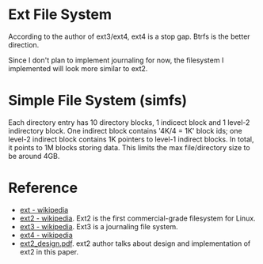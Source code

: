 # Ext File System
According to the author of ext3/ext4, ext4 is a stop gap. Btrfs is the better direction.

Since I don't plan to implement journaling for now, the filesystem I implemented will look more similar to ext2.

# Simple File System (simfs)
Each directory entry has 10 directory blocks, 1 indicect block and 1 level-2 indirectory block. One indirect block contains '4K/4 = 1K' block ids; one level-2 indirect block contains 1K pointers to level-1 indirect blocks. In total, it points to 1M blocks storing data. This limits the max file/directory size to be around 4GB.

# Reference
- [ext - wikipedia](https://en.wikipedia.org/wiki/Extended_file_system)
- [ext2 - wikipedia](https://en.wikipedia.org/wiki/Ext2). Ext2 is the first commercial-grade filesystem for Linux.
- [ext3 - wikipedia](https://en.wikipedia.org/wiki/Ext3). Ext3 is a journaling file system.
- [ext4 - wikipedia](https://en.wikipedia.org/wiki/Ext4)
- [ext2_design.pdf](https://web.stanford.edu/class/cs240/old/sp2014/readings/ext2_design.pdf). ext2 author talks about design and implementation of ext2 in this paper.
